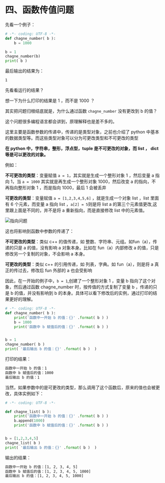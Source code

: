 # 四、函数传值问题 #

先看一个例子：

```python
# -*- coding: UTF-8 -*-
def chagne_number( b ):
    b = 1000

b = 1
chagne_number(b)
print( b )
```

最后输出的结果为：

```txt
1
```

先看看运行的结果？

想一下为什么打印的结果是 1 ，而不是 1000 ？

其实把问题归根结底就是，为什么通过函数 `chagne_number` 没有更改到 b 的值？

这个问题很多编程语言都会讲到，原理解释也是差不多的。

这里主要是函数参数的传递中，传递的是类型对象，之前也介绍了 python 中基本的数据类型等。而这些类型对象可以分为可更改类型和不可更改的类型

**在 python 中，字符串，整形，浮点型，tuple 是不可更改的对象，而 list ， dict 等是可以更改的对象。**

例如：

**不可更改的类型**：变量赋值 `a = 1`，其实就是生成一个整形对象 1 ，然后变量 a 指向 1，当 `a = 1000` 其实就是再生成一个整形对象 1000，然后改变 a 的指向，不再指向整形对象 1 ，而是指向 1000，最后 1 会被丢弃

**可更改的类型**：变量赋值 `a = [1,2,3,4,5,6]` ，就是生成一个对象 list ，list 里面有 6 个元素，而变量 a 指向 list ，`a[2] = 5`则是将 list a 的第三个元素值更改,这里跟上面是不同的，并不是将 a 重新指向，而是直接修改 list 中的元素值。

![指向问题](http://upload-images.jianshu.io/upload_images/2136918-31b1031d75e1cec9?imageMogr2/auto-orient/strip%7CimageView2/2/w/1240)

这也将影响到函数中参数的传递了：

**不可更改的类型**：类似 c++ 的值传递，如 整数、字符串、元组。如fun（a），传递的只是 a 的值，没有影响 a 对象本身。比如在 fun（a）内部修改 a 的值，只是修改另一个复制的对象，不会影响 a 本身。

**可更改的类型**：类似 c++ 的引用传递，如 列表，字典。如 fun（a），则是将 a 真正的传过去，修改后 fun 外部的 a 也会受影响

因此，在一开始的例子中，`b = 1`,创建了一个整形对象 1 ，变量 b 指向了这个对象，然后通过函数 chagne_number 时，按传值的方式复制了变量 b ，传递的只是 b 的值，并没有影响到 b 的本身。具体可以看下修改后的实例，通过打印的结果更好的理解。

```python
# -*- coding: UTF-8 -*-
def chagne_number( b ):
    print('函数中一开始 b 的值：{}' .format( b ) )
    b = 1000
    print('函数中 b 赋值后的值：{}' .format( b ) )


b = 1
chagne_number( b )
print( '最后输出 b 的值：{}' .format( b )  )


```

打印的结果：

```txt
函数中一开始 b 的值：1
函数中 b 赋值后的值：1000
最后输出 b 的值：1
```

当然，如果参数中的是可更改的类型，那么调用了这个函数后，原来的值也会被更改，具体实例如下：

```python
# -*- coding: UTF-8 -*-

def chagne_list( b ):
    print('函数中一开始 b 的值：{}' .format( b ) )
    b.append(1000)
    print('函数中 b 赋值后的值：{}' .format( b ) )


b = [1,2,3,4,5]
chagne_list( b )
print( '最后输出 b 的值：{}' .format( b )  )
```

输出的结果：

```txt
函数中一开始 b 的值：[1, 2, 3, 4, 5]
函数中 b 赋值后的值：[1, 2, 3, 4, 5, 1000]
最后输出 b 的值：[1, 2, 3, 4, 5, 1000]
```


